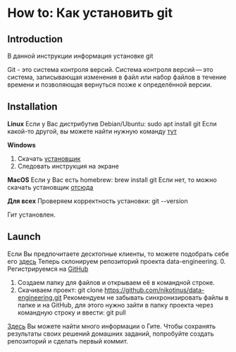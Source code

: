 # How to: Как установить git

## Introduction
В данной инструкции информация установке git

Git - это система контроля версий. Система контроля версий — это система, записывающая изменения в файл или набор файлов в течение времени и позволяющая вернуться позже к определённой версии.

## Installation
**Linux**
Если у Вас дистрибутив Debian/Ubuntu: sudo apt install git 
Если какой-то другой, вы можете найти нужную команду [тут](https://git-scm.com/download/linux)

**Windows**
1. Скачать [установщик](https://git-scm.com/download/win)
2. Следовать инструкция на экране

**MacOS**
Если у Вас есть homebrew: brew install git
Если нет, то можно скачать установщик [отсюда](https://sourceforge.net/projects/git-osx-installer/)

**Для всех**
Проверяем корректность установки: git --version

Гит установлен.

## Launch
Если Вы предпочитаете десктопные клиенты, то можете подобрать себе его [здесь](https://git-scm.com/downloads/guis)
Теперь склонируем репозиторий проекта data-engineering.
0. Регистрируемся на [GitHub](https://github.com/join)
1. Создаем папку для файлов и открываем её в командной строке.
2. Скачиваем проект: git clone https://github.com/nikotinus/data-engineering.git
Рекомендуем не забывать синхронизировать файлы в папке и на GitHub, для этого нужно зайти в папку проекта через командную строку и ввести: git pull 

[Здесь](https://git-scm.com/book/ru/v2) Вы можете найти много информации о Гите.
Чтобы сохранять результаты своих решений домашних заданий, попробуйте создать репозиторий и сделать первый коммит.
